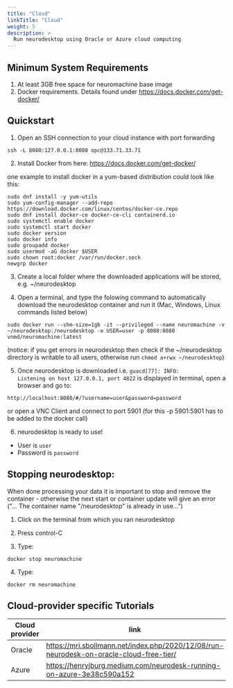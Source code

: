 ```yaml
---
title: "Cloud"
linkTitle: "Cloud"
weight: 5
description: >
  Run neurodesktop using Oracle or Azure cloud computing
---
```


## Minimum System Requirements
1. At least 3GB free space for neuromachine base image
2. Docker requirements. Details found under https://docs.docker.com/get-docker/

## Quickstart
1. Open an SSH connection to your cloud instance with port forwarding
```
ssh -L 8080:127.0.0.1:8080 opc@133.71.33.71
```

2. Install Docker from here: https://docs.docker.com/get-docker/ 

one example to install docker in a yum-based distribution could look like this:
```
sudo dnf install -y yum-utils 
sudo yum-config-manager --add-repo https://download.docker.com/linux/centos/docker-ce.repo
sudo dnf install docker-ce docker-ce-cli containerd.io
sudo systemctl enable docker
sudo systemctl start docker
sudo docker version
sudo docker info
sudo groupadd docker
sudo usermod -aG docker $USER
sudo chown root:docker /var/run/docker.sock
newgrp docker
```

3. Create a local folder where the downloaded applications will be stored, e.g. ~/neurodesktop

4. Open a terminal, and type the folowing command to automatically download the neurodesktop container and run it (Mac, Windows, Linux commands listed below) 

```
sudo docker run --shm-size=1gb -it --privileged --name neuromachine -v ~/neurodesktop:/neurodesktop -e USER=user -p 8080:8080 vnmd/neuromachine:latest
```
(notice: if you get errors in neurodesktop then check if the ~/neurodesktop directory is writable to all users, otherwise run `chmod a+rwx ~/neurodesktop`)

5. Once neurodesktop is downloaded i.e. `guacd[77]: INFO:        Listening on host 127.0.0.1, port 4822` is displayed in terminal, open a browser and go to:
```
http://localhost:8080/#/?username=user&password=password
```
or open a VNC Client and connect to port 5901 (for this -p 5901:5901 has to be added to the docker call)

6. neurodesktop is ready to use!
- User is `user`
- Password is `password`

## Stopping neurodesktop:
When done processing your data it is important to stop and remove the container - otherwise the next start or container update will give an error ("... The container name "/neurodesktop" is already in use...")
1. Click on the terminal from which you ran neurodesktop

2. Press control-C

3. Type:
```
docker stop neuromachine
```
4. Type:
```
docker rm neuromachine
```


## Cloud-provider specific Tutorials 
| Cloud provider | link                                                                                    |
|----------------|-----------------------------------------------------------------------------------------|
| Oracle         | https://mri.sbollmann.net/index.php/2020/12/08/run-neurodesk-on-oracle-cloud-free-tier/ |
| Azure          | https://henryjburg.medium.com/neurodesk-running-on-azure-3e38c590a152                   |
